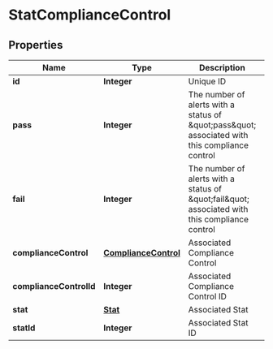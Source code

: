 
# StatComplianceControl

## Properties
Name | Type | Description | Notes
------------ | ------------- | ------------- | -------------
**id** | **Integer** | Unique ID |  [optional]
**pass** | **Integer** | The number of alerts with a status of \&quot;pass\&quot; associated with this compliance control |  [optional]
**fail** | **Integer** | The number of alerts with a status of \&quot;fail\&quot; associated with this compliance control |  [optional]
**complianceControl** | [**ComplianceControl**](ComplianceControl.md) | Associated Compliance Control |  [optional]
**complianceControlId** | **Integer** | Associated Compliance Control ID |  [optional]
**stat** | [**Stat**](Stat.md) | Associated Stat |  [optional]
**statId** | **Integer** | Associated Stat ID |  [optional]



